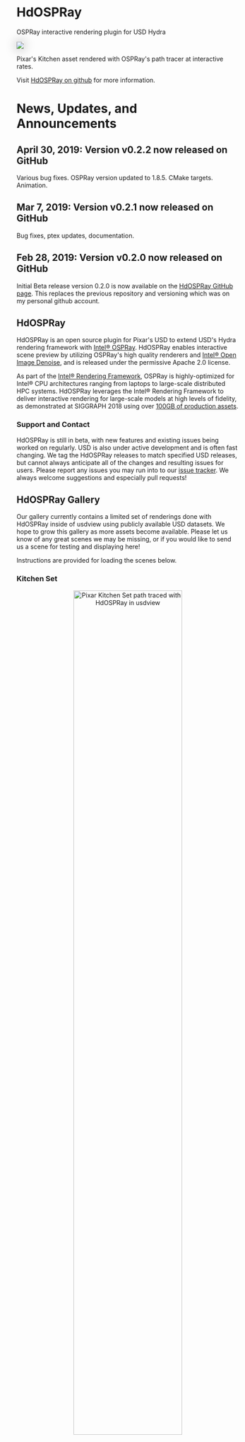 HdOSPRay
========

OSPRay interactive rendering plugin for USD Hydra

<img src="images/hdospray_kitchen_pt.jpg" style="padding: 0px 0px 0px 0px; box-shadow: 0px 0px 24px rgba(0,0,0,0.4);">

Pixar's Kitchen asset rendered with OSPRay's path tracer at interactive
rates.

Visit [HdOSPRay on github](https://github.com/ospray/hdospray) for more
information.

News, Updates, and Announcements
================================

April 30, 2019: Version v0.2.2 now released on GitHub
-----------------------------------------------------

Various bug fixes. OSPRay version updated to 1.8.5. CMake targets.
Animation.

Mar 7, 2019: Version v0.2.1 now released on GitHub
--------------------------------------------------

Bug fixes, ptex updates, documentation.

Feb 28, 2019: Version v0.2.0 now released on GitHub
---------------------------------------------------

Initial Beta release version 0.2.0 is now available on the [HdOSPRay
GitHub page](https://github.com/ospray/hdospray/releases/v0.2.0). This
replaces the previous repository and versioning which was on my personal
github account.

HdOSPRay
--------

HdOSPRay is an open source plugin for Pixar's USD to extend USD's Hydra
rendering framework with [Intel® OSPRay](https://www.ospray.org).
HdOSPRay enables interactive scene preview by utilizing OSPRay's high
quality renderers and [Intel® Open Image
Denoise](http://openimagedenoise.org), and is released under the
permissive Apache 2.0 license.

As part of the [Intel® Rendering
Framework](https://software.intel.com/en-us/rendering-framework), OSPRay
is highly-optimized for Intel® CPU architectures ranging from laptops to
large-scale distributed HPC systems. HdOSPRay leverages the Intel®
Rendering Framework to deliver interactive rendering for large-scale
models at high levels of fidelity, as demonstrated at SIGGRAPH 2018
using over [100GB of production
assets](https://itpeernetwork.intel.com/intel-open-source-libraries-hollywood).

### Support and Contact

HdOSPRay is still in beta, with new features and existing issues being
worked on regularly. USD is also under active development and is often
fast changing. We tag the HdOSPRay releases to match specified USD
releases, but cannot always anticipate all of the changes and resulting
issues for users. Please report any issues you may run into to our
[issue tracker](https://github.com/ospray/hdospray/issues). We always
welcome suggestions and especially pull requests!

HdOSPRay Gallery
----------------

Our gallery currently contains a limited set of renderings done with
HdOSPRay inside of usdview using publicly available USD datasets. We
hope to grow this gallery as more assets become available. Please let us
know of any great scenes we may be missing, or if you would like to send
us a scene for testing and displaying here!

Instructions are provided for loading the scenes below.

### Kitchen Set

<center>
<img src="images/hdospray_kitchen_pt.jpg" alt="Pixar Kitchen Set path traced with HdOSPRay in usdview" width=70%>
<br/> Pixar Kitchen Set path traced with HdOSPRay in usdview <br/>
</center>
<br/>

-   Download Kitchen Set asset from
    [Pixar](http://graphics.pixar.com/usd/downloads.html)
-   Run usdview using HdOSPRay using

        HDOSPRAY_USE_PATH_TRACING=1 usdview --renderer OSPRay Kitchen_set.usd

    <br/>

<center>
<img src="images/usd_gl_thumbnail.jpg" alt="Pixar Kitchen Set GL" width=30%>
<br/> Pixar Kitchen Set rendered with default GL in usdview <br/>
</center>
<br/>

<center>
<img src="images/usd_shadows_thumbnail.jpg" alt="Pixar Kitchen Set shadows" width=30%>
<br/> Pixar Kitchen Set rendered with HdOSPRay and basic shadows in
usdview <br/>
</center>
<br/>

<center>
<img src="images/usd_ao_thumbnail.jpg" alt="Pixar Kitchen Set AO" width=30%>
<br/> Pixar Kitchen Set rendered with HdOSPRay and basic ambient
occlusion in usdview <br/>
</center>
<br/>

<center>
<img src="images/usd_pt_thumbnail.jpg" alt="Pixar Kitchen Set path traced" width=30%>
<br/> Pixar Kitchen Set rendered with HdOSPRay and path tracing in
usdview <br/>
</center>
<br/>

### Teapot

<center>
<img src="images/hdospray_teapot2_thumbnail.jpg" alt="Teapot" width=70%>
<br/> Apple teapot rendered with HdOSPRay in usdview <br/>
</center>
<br/>

-   Download the Apple ARKit teapot from
    [Apple](https://developer.apple.com/arkit/gallery/models/teapot/teapot.usdz)
-   USDZ files are zip files, unzip using platform specific program of
    your choice

        unzip teapot.usdz

-   Run usdview using HdOSPRay using

        HDOSPRAY_USE_PATH_TRACING=1 usdview --renderer OSPRay Teapot.usdc

    <br/>

### Gramophone

<center>
<img src="images/hdospray_gramophone_thumbnail.jpg" alt="Gramophone" width=70%>
<br/> Apple Gramophone rendered with HdOSPRay in usdview <br/>
</center>
<br/>

-   Download the Apple ARKit gramophone from
    [Apple](https://developer.apple.com/arkit/gallery/models/gramophone/gramophone.usdz)
-   USDZ files are zip files, unzip using platform specific program of
    your choice

        unzip teapot.usdz

-   Run usdview using HdOSPRay using

        HDOSPRAY_USE_PATH_TRACING=1 usdview --renderer OSPRay Gramophone.usdc

    <br/>

Building HdOSPRay
=================

HdOSPRay source is available on GitHub at
[HdOSPRay](http://github.com/ospray/hdospray). The master branch is
typically the most stable branch and contains tagged releases.

Tags are of the form `hdospray-vx.x.x-usdvx.x.x`, with `vx.x.x` being
the release of HdOSPRay and `usdv` being the version of USD it is built
against. This is required due to the often changing internals of hydra
calls in USD.

Currently HdOSPRay is regularly tested on Linux, which is the primary
development target of USD itself. MacOS support in USD is experimental,
but we often test against it. Windows support of USD is also
experimental, but we have not tested HdOSPRay with it, so use at your
own risk.

Prerequisites
-------------

-   [USD v19.03](https://graphics.pixar.com/usd/docs/index.html)
    -   USD is primarily tested with Linux, but has experimental support
        for MacOS and Windows. For a full list of USD dependencies, see
        the USD page.
    -   The plugin requires a minimum of `PXR_BUILD_IMAGING` and
        `PXR_BUILD_OPENIMAGEIO_PLUGIN` to be set to `ON` for USD.
-   [OSPRay 1.8.5](http://www.ospray.org/)
-   [Embree 3.2.x](https://embree.github.io/)
-   CMake 3.1.1+

Optional Dependencies
---------------------

-   [OpenImageDenoise](https://github.com/OpenImageDenoise/oidn.git)
    -   Open Image Denoise also needs be be enabled in the OSPRay build
-   [Ptex](https://github.com/wdas/ptex)
    -   Ptex will need to be enabled in the USD build
    -   Can be downloaded and built by the USD `build_usd.py` script
    -   [Ptex module](https://github.com/ospray/module_ptex) also needs
        to be enabled in the OSPRay build

Compiling HdOSPRay on Linux/MacOS
---------------------------------

HdOSPRay plugin uses a CMake build system which links in USD and builds
externally from the USD source directory, but configures CMake as if it
were inside the USD repository in order to build the plugin using USD
internals. It must therefore be built against a version of USD that
matches HdOSPRay, which is specified in the versioning tag of HdOSPRay.
To build USD, see the [USD GitHub
site](https://github.com/PixarAnimationStudios/USD). We recommend
following the build scripts provided.

-   Download/clone the git repo for HdOSPRay

        $ git clone https://github.com/ospray/hdospray.git

-   Create a build directory and call CMake

        $ cd hdospray
        $ mkdir build
        $ cd build
        $ ccmake ..

-   Set `pxr_DIR` to the install directory of USD which contains
    `pxrConfig.cmake`
-   Set required USD options: `usd-imaging` and `openimageio` are
    required for both the USD and HdOSPRay builds
-   Set `ospray_DIR` to the directory containing your
    `osprayConfig.cmake`
    -   This can be found in the root directory of the distributed
        binaries or if you are building and installing from source it
        can be found in `<install>/lib/cmake/ospray-\*/`
-   Set `embree_DIR` to install directory of Embree. These will be the
    same as `ospray_DIR` if you downloaded the OSPRay binaries
-   Compile and install HdOSPRay

        $ make -j install

The plugin should now be in
`<usd install directory>/plugin/usd/hdOSPRay`

Compiling HdOSPRay on Windows
-----------------------------

Windows support of USD is experimental. We have not tested HdOSPRay with
it, so use at your own risk.

Documentation
=============

Running
-------

Once built, the plugin code should be located in your `usd` install
directory under `plugin/usd/HdOSPRay`. Run `usdview <scenefile>` and
select `view->Hydra` and then `Renderer->OSPRay`.

OSPRay can be set to the default renderer by either

-   Setting the `HD_DEFAULT_RENDERER` environment variable

        $ export HD_DEFAULT_RENDERER=OSPRay

-   Specifying `--renderer OSPRay` as a command line argument to usdview

### Environment variables

-   `HDOSPRAY_SAMPLES_PER_FRAME`

    Number of samples per pixel

-   `HDOSPRAY_SAMPLES_TO_CONVERGENCE`

    Will progressively render frames until this many samples per pixel,
    then stop rendering

-   `HDOSPRAY_AMBIENT_OCCLUSION_SAMPLES`

    Number of ambient occlusion samples to compute per pixel. *Does not
    affect path tracer.*

-   `HDOSPRAY_CAMERA_LIGHT_INTENSITY`

    Globally modify the intensity of all lights

-   `HDOSPRAY_USE_PATH_TRACING`

    Use Monte Carlo path tracer instead of faster Whitted-style renderer

-   `HDOSPRAY_INIT_ARGS`

    Specify arguments sent on to OSPRay for initialization. e.g. enable
    MPI

-   `HDOSPRAY_USE_DENOISER`

    If built in, enable the denoiser

Features
--------

-   Denoising using [Open Image Denoise](http://openimagedenoise.org)
-   Distributed multi-node rendering over MPI
-   UVTextures
-   Ptex
-   Triangle meshes
-   Quad meshes
-   Shadows
-   Ambient occlusion
-   Path tracing
-   Physically-based materials
-   Principled shader (similar to Disney BSDF shader)

TODOs
-----

-   Picking does not work in HdOSPRay. You cannot select objects in the
    viewer yet
-   Custom lights. We are waiting to get actual USD files that specify
    these to test
-   Custom GUI widgets. We will add the env vars as python widgets
-   Simple lights. These are GL specific in USD and are the lights
    modified in the main menu
-   Subdivision surfaces. This was put into OSPRay and we will be
    working on putting this in a future HdOSPRay release
-   OSL shaders. They are a work in progress in OSPRay
-   Binary releases. We hope to provide these soon
